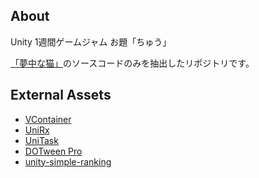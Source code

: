 ## About
Unity 1週間ゲームジャム お題「ちゅう」

[「夢中な猫」](https://unityroom.com/games/muchu-neko)のソースコードのみを抽出したリポジトリです。

## External Assets
- [VContainer](https://github.com/hadashiA/VContainer)
- [UniRx](https://github.com/neuecc/UniRx)
- [UniTask](https://github.com/Cysharp/UniTask)
- [DOTween Pro](http://dotween.demigiant.com)
- [unity-simple-ranking](https://github.com/naichilab/unity-simple-ranking)